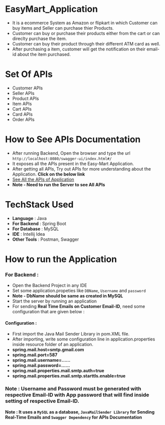 # EasyMart_Application
* It is a ecommerce System as Amazon or flipkart in which Customer can buy items and Seller can purchase thier Products.
* Customer can buy or purchase their products either from the cart or can direclty purchase the item.
* Customer can buy their product through their different ATM card as well.
* After purchasing a item, customer will get the notification on their email-id about the item purchased.

# Set Of APIs
* Customer APIs
* Seller APIs
* Product APIs
* Item APIs
* Cart APIs
* Card APIs
* Order APIs

# How to See APIs Documentation
* After running Backend, Open the browser and type the url `http://localhost:8080/swagger-ui/index.html#/` 
* It exposes all the APIs present in the Easy-Mart Application.
* After getting all APIs, Try out APIs for more understanding about the Application. **Click on the below link**
* [See All the APIs of Application](http://localhost:8080/swagger-ui/index.html#/)
* **Note - Need to run the Server to see All APIs**

# TechStack Used
* **Language** : Java
* **For Backend** : Spring Boot
* **For Database** : MySQL
* **IDE** : Intellij Idea
* **Other Tools** : Postman, Swagger


# How to run the Application

### For Backend :
* Open the Backend Project in any IDE
* Set some application.propeties like `DBName`, `Username` and `password`
* **Note - DbName should be same as created in MySQL**
* Start the server by running an application
* For sending **Real Time Emails on Customer Email-ID**, need some configuration that are given below :
#### Configuration :
* First import the Java Mail Sender Library in pom.XML file.
* After importing, write some configuration line in application.properties inside resource folder of an application.
* **spring.mail.host=smtp.gmail.com**
* **spring.mail.port=587**
* **spring.mail.username=......**
* **spring.mail.password=......**
* **spring.mail.properties.mail.smtp.auth=true**
* **spring.mail.properties.mail.smtp.starttls.enable=true**
### Note : Username and Password must be generated with respective Email-ID with App password that will find inside setting of respective Email-ID.

**Note : It uses a `MySQL` as a database, `JavaMailSender Library` for Sending Real-Time Emails and  `Swagger Dependency` for APIs Documentation**
